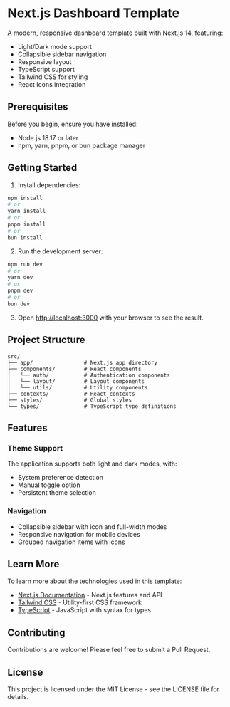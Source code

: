 # Next.js Dashboard Template

A modern, responsive dashboard template built with Next.js 14, featuring:
- Light/Dark mode support
- Collapsible sidebar navigation
- Responsive layout
- TypeScript support
- Tailwind CSS for styling
- React Icons integration

## Prerequisites

Before you begin, ensure you have installed:
- Node.js 18.17 or later
- npm, yarn, pnpm, or bun package manager

## Getting Started

1. Install dependencies:

```bash
npm install
# or
yarn install
# or
pnpm install
# or
bun install
```

2. Run the development server:

```bash
npm run dev
# or
yarn dev
# or
pnpm dev
# or
bun dev
```

3. Open [http://localhost:3000](http://localhost:3000) with your browser to see the result.

## Project Structure

```
src/
├── app/                # Next.js app directory
├── components/         # React components
│   └── auth/           # Authentication components
│   └── layout/         # Layout components
│   └── utils/          # Utility components
├── contexts/           # React contexts
├── styles/             # Global styles
└── types/              # TypeScript type definitions
```

## Features

### Theme Support
The application supports both light and dark modes, with:
- System preference detection
- Manual toggle option
- Persistent theme selection

### Navigation
- Collapsible sidebar with icon and full-width modes
- Responsive navigation for mobile devices
- Grouped navigation items with icons

## Learn More

To learn more about the technologies used in this template:

- [Next.js Documentation](https://nextjs.org/docs) - Next.js features and API
- [Tailwind CSS](https://tailwindcss.com/docs) - Utility-first CSS framework
- [TypeScript](https://www.typescriptlang.org/docs) - JavaScript with syntax for types

## Contributing

Contributions are welcome! Please feel free to submit a Pull Request.

## License

This project is licensed under the MIT License - see the LICENSE file for details.
